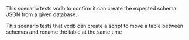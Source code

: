 This scenario tests vcdb to confirm it can create the expected schema JSON from a given database.

This scenario tests that vcdb can create a script to move a table between schemas and rename the table at the same time